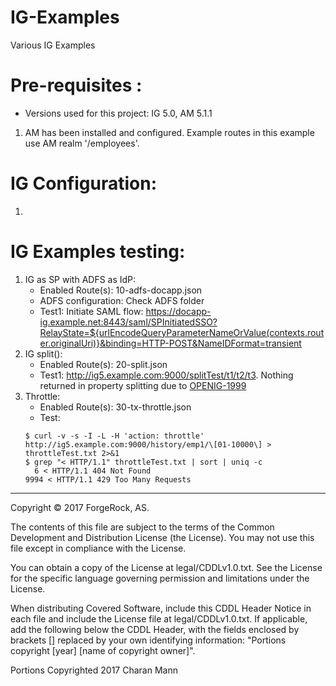 # IG-Examples 

Various IG Examples <br />

Pre-requisites :
================
* Versions used for this project: IG 5.0, AM 5.1.1
1. AM has been installed and configured. Example routes in this example use AM realm '/employees'. 


IG Configuration:
=====================
1. 
      
IG Examples testing:
=========================
1. IG as SP with ADFS as IdP:
   * Enabled Route(s): 10-adfs-docapp.json
   * ADFS configuration: Check ADFS folder
   * Test1: Initiate SAML flow: https://docapp-ig.example.net:8443/saml/SPInitiatedSSO?RelayState=${urlEncodeQueryParameterNameOrValue(contexts.router.originalUri)}&binding=HTTP-POST&NameIDFormat=transient
2. IG split():
   * Enabled Route(s): 20-split.json
   * Test1: http://ig5.example.com:9000/splitTest/t1/t2/t3. Nothing returned in property splitting due to [OPENIG-1999](https://bugster.forgerock.org/jira/browse/OPENIG-1999)
3. Throttle:
   * Enabled Route(s): 30-tx-throttle.json
   * Test:
    ```
    $ curl -v -s -I -L -H 'action: throttle' http://ig5.example.com:9000/history/emp1/\[01-10000\] > throttleTest.txt 2>&1
    $ grep "< HTTP/1.1" throttleTest.txt | sort | uniq -c
      6 < HTTP/1.1 404 Not Found
    9994 < HTTP/1.1 429 Too Many Requests
    ```


* * *

Copyright © 2017 ForgeRock, AS.

The contents of this file are subject to the terms of the Common Development and
Distribution License (the License). You may not use this file except in compliance with the
License.

You can obtain a copy of the License at legal/CDDLv1.0.txt. See the License for the
specific language governing permission and limitations under the License.

When distributing Covered Software, include this CDDL Header Notice in each file and include
the License file at legal/CDDLv1.0.txt. If applicable, add the following below the CDDL
Header, with the fields enclosed by brackets [] replaced by your own identifying
information: "Portions copyright [year] [name of copyright owner]".

Portions Copyrighted 2017 Charan Mann
